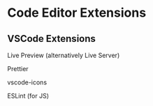# Code Editor Extensions

## VSCode Extensions

Live Preview (alternatively Live Server)

Prettier

vscode-icons

ESLint (for JS)
